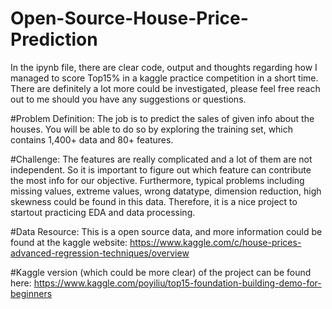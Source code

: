 # Open-Source-House-Price-Prediction
In the ipynb file, there are clear code, output and thoughts regarding how I managed to score Top15% in a kaggle practice competition in a short time.
There are definitely a lot more could be investigated, please feel free reach out to me should you have any suggestions or questions.

#Problem Definition:
The job is to predict the sales of given info about the houses. You will be able to do so by exploring the training set, which contains 1,400+ data and 80+ features.

#Challenge:
The features are really complicated and a lot of them are not independent. So it is important to figure out which feature can contribute the most info for our objective.
Furthermore, typical problems including missing values, extreme values, wrong datatype, dimension reduction, high skewness could be found in this data.
Therefore, it is a nice project to startout practicing EDA and data processing.

#Data Resource:
This is a open source data, and more information could be found at the kaggle website:
https://www.kaggle.com/c/house-prices-advanced-regression-techniques/overview

#Kaggle version (which could be more clear) of the project can be found here:
https://www.kaggle.com/poyiliu/top15-foundation-building-demo-for-beginners
